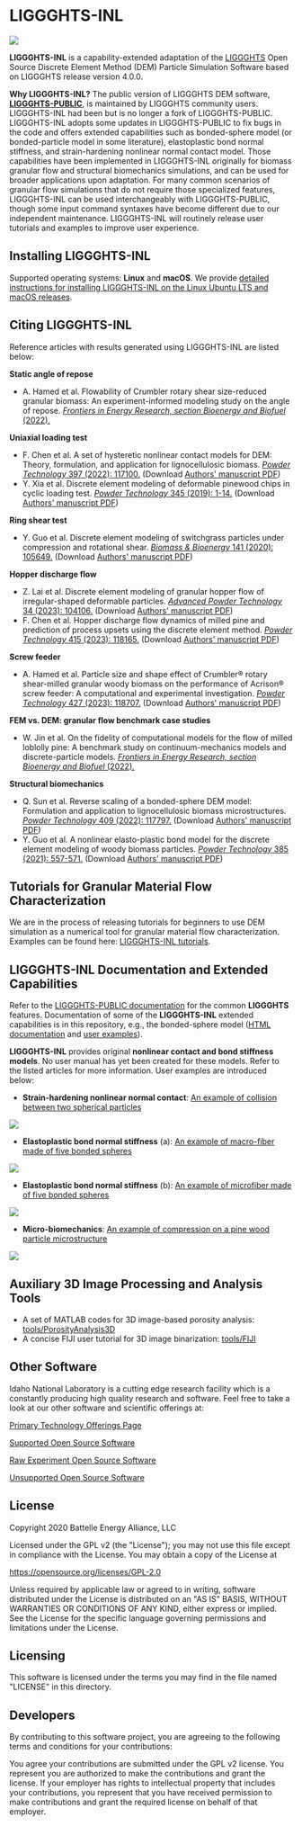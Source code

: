 # LIGGGHTS-INL

<img src="figs/fig_liggghts_inl_banner.png">

**LIGGGHTS-INL** is a capability-extended adaptation of the [LIGGGHTS](https://www.cfdem.com/media/DEM/docu/Manual.html) Open Source Discrete Element Method (DEM) Particle Simulation Software based on LIGGGHTS release version 4.0.0.

**Why LIGGGHTS-INL?** The public version of LIGGGHTS DEM software, [**LIGGGHTS-PUBLIC**](https://github.com/CFDEMproject/LIGGGHTS-PUBLIC), is maintained by LIGGGHTS community users. LIGGGHTS-INL had been but is no longer a fork of LIGGGHTS-PUBLIC. LIGGGHTS-INL adopts some updates in LIGGGHTS-PUBLIC to fix bugs in the code and offers extended capabilities such as bonded-sphere model (or bonded-particle model in some literature), elastoplastic bond normal stiffness, and strain-hardening nonlinear normal contact model. Those capabilities have been implemented in LIGGGHTS-INL originally for biomass granular flow and structural biomechanics simulations, and can be used for broader applications upon adaptation.  For many common scenarios of granular flow simulations that do not require those specialized features, LIGGGHTS-INL can be used interchangeably with LIGGGHTS-PUBLIC, though some input command syntaxes have become different due to our independent maintenance. LIGGGHTS-INL will routinely release user tutorials and examples to improve user experience.

## Installing LIGGGHTS-INL

Supported operating systems: **Linux** and **macOS**. We provide [detailed instructions for installing LIGGGHTS-INL on the Linux Ubuntu LTS and macOS releases](/compile/README.md).

## Citing LIGGGHTS-INL

Reference articles with results generated using LIGGGHTS-INL are listed below:

**Static angle of repose**

* A. Hamed et al. Flowability of Crumbler rotary shear size-reduced granular biomass: An experiment-informed modeling study on the angle of repose. [*Frontiers in Energy Research, section Bioenergy and Biofuel* (2022).](https://doi.org/10.3389/fenrg.2022.859248)

**Uniaxial loading test**

* F. Chen et al. A set of hysteretic nonlinear contact models for DEM: Theory, formulation, and application for lignocellulosic biomass. [*Powder Technology* 397 (2022): 117100.](https://doi.org/10.1016/j.powtec.2021.117100) (Download [Authors' manuscript PDF](https://www.researchgate.net/publication/357393650_A_set_of_hysteretic_nonlinear_contact_models_for_DEM_Theory_formulation_and_application_for_lignocellulosic_biomass))
* Y. Xia et al. Discrete element modeling of deformable pinewood chips in cyclic loading test. [*Powder Technology* 345 (2019): 1-14.](https://doi.org/10.1016/j.powtec.2018.12.072) (Download [Authors' manuscript PDF](https://www.researchgate.net/publication/329869479_Discrete_element_modeling_of_deformable_pinewood_chips_in_cyclic_loading_test))

**Ring shear test**

* Y. Guo et al. Discrete element modeling of switchgrass particles under compression and rotational shear. [*Biomass & Bioenergy* 141 (2020): 105649.](https://doi.org/10.1016/j.biombioe.2020.105649) (Download [Authors' manuscript PDF](https://www.researchgate.net/publication/342170187_Discrete_element_modeling_of_switchgrass_particles_under_compression_and_rotational_shear))

**Hopper discharge flow**

* Z. Lai et al. Discrete element modeling of granular hopper flow of irregular-shaped deformable particles. [*Advanced Powder Technology* 34 (2023): 104106.](https://doi.org/10.1016/j.apt.2023.104106) (Download [Authors' manuscript PDF](https://www.researchgate.net/publication/371447845_Discrete_element_modeling_of_granular_hopper_flow_of_irregular-shaped_deformable_particles))
* F. Chen et al. Hopper discharge flow dynamics of milled pine and prediction of process upsets using the discrete element method. [*Powder Technology* 415 (2023): 118165.](https://doi.org/10.1016/j.powtec.2022.118165) (Download [Authors' manuscript PDF](https://www.researchgate.net/publication/366219764_Hopper_discharge_flow_dynamics_of_milled_pine_and_prediction_of_process_upsets_using_the_discrete_element_method))

**Screw feeder**

* A. Hamed et al. Particle size and shape effect of Crumbler® rotary shear-milled granular woody biomass on the performance of Acrison® screw feeder: A computational and experimental investigation. [*Powder Technology* 427 (2023): 118707.](https://doi.org/10.1016/j.powtec.2023.118707) (Download [Authors' manuscript PDF](https://www.researchgate.net/publication/371380786_Particle_size_and_shape_effect_of_CrumblerR_rotary_shear-milled_granular_woody_biomass_on_the_performance_of_AcrisonR_screw_feeder_A_computational_and_experimental_investigation))

**FEM vs. DEM: granular flow benchmark case studies**

* W. Jin et al. On the fidelity of computational models for the flow of milled loblolly pine: A benchmark study on continuum-mechanics models and discrete-particle models. [*Frontiers in Energy Research, section Bioenergy and Biofuel* (2022).](https://doi.org/10.3389/fenrg.2022.855848)

**Structural biomechanics**

* Q. Sun et al. Reverse scaling of a bonded-sphere DEM model: Formulation and application to lignocellulosic biomass microstructures. [*Powder Technology* 409 (2022): 117797.](https://doi.org/10.1016/j.powtec.2022.117797) (Download [Authors' manuscript PDF](https://www.researchgate.net/publication/362419823_Reverse_scaling_of_a_bonded-sphere_DEM_model_Formulation_and_application_to_lignocellulosic_biomass_microstructures))
* Y. Guo et al. A nonlinear elasto-plastic bond model for the discrete element modeling of woody biomass particles. [*Powder Technology* 385 (2021): 557-571.](https://doi.org/10.1016/j.powtec.2021.03.008) (Download [Authors' manuscript PDF](https://www.researchgate.net/publication/350048423_A_nonlinear_elasto-plastic_bond_model_for_the_discrete_element_modeling_of_woody_biomass_particles))

## Tutorials for Granular Material Flow Characterization

We are in the process of releasing tutorials for beginners to use DEM simulation as a numerical tool for granular material flow characterization. Examples can be found here: [LIGGGHTS-INL tutorials](/examples/LIGGGHTS/INL_tutorials).

## LIGGGHTS-INL Documentation and Extended Capabilities

Refer to the [LIGGGHTS-PUBLIC documentation](https://www.cfdem.com/media/DEM/docu/Manual.html) for the common **LIGGGHTS** features. Documentation of some of the **LIGGGHTS-INL** extended capabilities is in this repository, e.g., the bonded-sphere model ([HTML documentation](/doc/gran_cohesion_bond.html) and [user examples](/examples/LIGGGHTS/INL/cohesive_bond)).


**LIGGGHTS-INL** provides original **nonlinear contact and bond stiffness models**. No user manual has yet been created for these models. Refer to the listed articles for more information. User examples are introduced below:

* **Strain-hardening nonlinear normal contact**: [An example of collision between two spherical particles](/examples/LIGGGHTS/INL/normal_contact_hysteretic_nonlinear1)
<img src="figs/fig_nonlinear_contact.png">

* **Elastoplastic bond normal stiffness** (a): [An example of macro-fiber made of five bonded spheres](/examples/LIGGGHTS/INL/cohesive_bond_nonlinear_compression/chain_bending_mm_2)
<img src="figs/fig_string_mm.png">

* **Elastoplastic bond normal stiffness** (b): [An example of microfiber made of five bonded spheres](/examples/LIGGGHTS/INL/cohesive_bond_nonlinear_compression/chain_bending_um_2)
<img src="figs/fig_string_um.png">

* **Micro-biomechanics**: [An example of compression on a pine wood particle microstructure](/examples/LIGGGHTS/INL/microstructure_compression)
<img src="figs/fig_microstructure_compression.png">

## Auxiliary 3D Image Processing and Analysis Tools

- A set of MATLAB codes for 3D image-based porosity analysis: [tools/PorosityAnalysis3D](tools/PorosityAnalysis3D)
- A concise FIJI user tutorial for 3D image binarization: [tools/FIJI](tools/FIJI)

## Other Software
Idaho National Laboratory is a cutting edge research facility which is a constantly producing high quality research and software. Feel free to take a look at our other software and scientific offerings at:

[Primary Technology Offerings Page](https://www.inl.gov/inl-initiatives/technology-deployment)

[Supported Open Source Software](https://github.com/idaholab)

[Raw Experiment Open Source Software](https://github.com/IdahoLabResearch)

[Unsupported Open Source Software](https://github.com/IdahoLabCuttingBoard)

## License

Copyright 2020 Battelle Energy Alliance, LLC

Licensed under the GPL v2 (the "License");
you may not use this file except in compliance with the License.
You may obtain a copy of the License at

 https://opensource.org/licenses/GPL-2.0

Unless required by applicable law or agreed to in writing, software
distributed under the License is distributed on an "AS IS" BASIS,
WITHOUT WARRANTIES OR CONDITIONS OF ANY KIND, either express or implied.
See the License for the specific language governing permissions and
limitations under the License.

Licensing
-----
This software is licensed under the terms you may find in the file named "LICENSE" in this directory.


Developers
-----
By contributing to this software project, you are agreeing to the following terms and conditions for your contributions:

You agree your contributions are submitted under the GPL v2 license. You represent you are authorized to make the contributions and grant the license. If your employer has rights to intellectual property that includes your contributions, you represent that you have received permission to make contributions and grant the required license on behalf of that employer.

